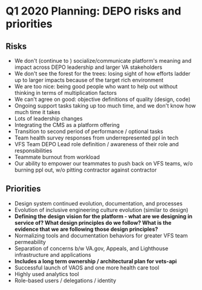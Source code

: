 # Q1 2020 Planning: DEPO risks and priorities

## Risks
- We don't (continue to ) socialize/communicate platform's meaning and impact across DEPO leadership and larger VA stakeholders
- We don't see the forest for the trees: losing sight of how efforts ladder up to larger impacts because of the target rich environment
- We are too nice: being good people who want to help out without thinking in terms of multiplication factors
- We can't agree on good: objective definitions of quality (design, code)
- Ongoing support tasks taking up too much time, and we don't know how much time it takes
- Lots of leadership changes
- Integrating the CMS as a platform offering
- Transition to second period of performance / optional tasks
- Team health survey responses from underrepresented ppl in tech
- VFS Team DEPO Lead role definition / awareness of their role and responsibilities
- Teammate burnout from workload
- Our ability to empower our teammates to push back on VFS teams, w/o burning ppl out, w/o pitting contractor against contractor

## Priorities
- Design system continued evolution, documentation, and processes
- Evolution of inclusive engineering culture evolution (similar to design)
- **Defining the design vision for the platform - what are we designing in service of? What design principles do we follow? What is the evidence that we are following those design principles?**
- Normalizing tools and documentation behaviors for greater VFS team permeability
- Separation of concerns b/w VA.gov, Appeals, and Lighthouse infrastructure and applications
- **Includes a long term ownership / architectural plan for vets-api**
- Successful launch of VAOS and one more health care tool
- Highly used analytics tool
- Role-based users / delegations / identity
